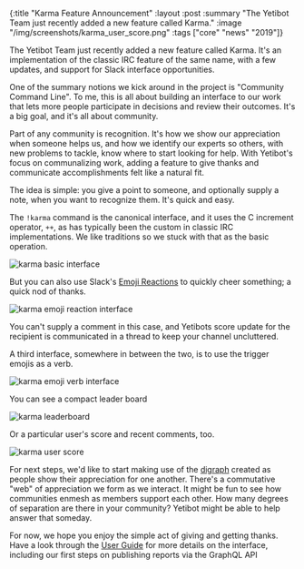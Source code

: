 {:title "Karma Feature Announcement"
 :layout :post
 :summary "The Yetibot Team just recently added a new feature called Karma."
 :image "/img/screenshots/karma_user_score.png"
 :tags  ["core" "news" "2019"]}

The Yetibot Team just recently added a new feature called Karma.  It's an implementation of the classic IRC feature of the same name, with a few updates, and support for Slack interface opportunities.

One of the summary notions we kick around in the project is "Community Command Line".  To me, this is all about building an interface to our work that lets more people participate in decisions and review their outcomes.  It's a big goal, and it's all about community.

Part of any community is recognition.  It's how we show our appreciation when someone helps us, and how we identify our experts so others, with new problems to tackle, know where to start looking for help.  With Yetibot's focus on communalizing work, adding a feature to give thanks and communicate accomplishments felt like a natural fit.

The idea is simple: you give a point to someone, and optionally supply a note, when you want to recognize them.  It's quick and easy.

The `!karma` command is the canonical interface, and it uses the C increment operator, `++`, as has typically been the custom in classic IRC implementations.  We like traditions so we stuck with that as the basic operation.

![karma basic interface](/img/screenshots/karma_basic_iface.png)

But you can also use Slack's [Emoji Reactions](https://get.slack.help/hc/en-us/articles/206870317-Emoji-reactions) to quickly cheer something; a quick nod of thanks.

![karma emoji reaction interface](/img/screenshots/karma_emoji_reaction_iface.png)

You can't supply a comment in this case, and Yetibots score update for the recipient is communicated in a thread to keep your channel uncluttered.

A third interface, somewhere in between the two, is to use the trigger emojis as a verb.

![karma emoji verb interface](/img/screenshots/karma_emoji_verb_iface.png)

You can see a compact leader board

![karma leaderboard](/img/screenshots/karma_leaderboard.png)

Or a particular user's score and recent comments, too.

![karma user score](/img/screenshots/karma_user_score.png)

For next steps, we'd like to start making use of the [digraph](https://en.wikipedia.org/wiki/Directed_graph) created as people show their appreciation for one another.  There's a commutative "web" of appreciation we form as we interact.  It might be fun to see how communities enmesh as members support each other.  How many degrees of separation are there in your community?  Yetibot might be able to help answer that someday.

For now, we hope you enjoy the simple act of giving and getting thanks.  Have a look through the [User Guide](https://yetibot.com/user-guide#karma) for more details on the interface, including our first steps on publishing reports via the GraphQL API
